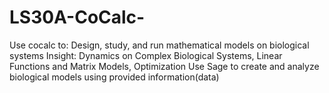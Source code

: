 # LS30A-CoCalc-
Use cocalc to: Design, study, and run mathematical models on biological systems
Insight: Dynamics on Complex Biological Systems, Linear Functions and Matrix Models, Optimization
Use Sage to create and analyze biological models using provided information(data) 


